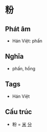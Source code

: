 # 粉

## Phát âm
* Hán Việt: phấn

## Nghĩa
* phấn, hồng

## Tags
* Hán Việt

## Cấu trúc
* 粉 = [米](米.md) [分](分.md)

<script>window.HANZI_FIELD='粉';</script>